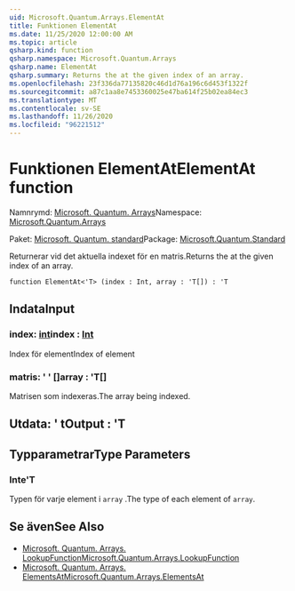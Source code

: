 ```yaml
---
uid: Microsoft.Quantum.Arrays.ElementAt
title: Funktionen ElementAt
ms.date: 11/25/2020 12:00:00 AM
ms.topic: article
qsharp.kind: function
qsharp.namespace: Microsoft.Quantum.Arrays
qsharp.name: ElementAt
qsharp.summary: Returns the at the given index of an array.
ms.openlocfilehash: 23f336da77135820c46d1d76a196c6d453f1322f
ms.sourcegitcommit: a87c1aa8e7453360025e47ba614f25b02ea84ec3
ms.translationtype: MT
ms.contentlocale: sv-SE
ms.lasthandoff: 11/26/2020
ms.locfileid: "96221512"
---
```

# <a name="elementat-function"></a><span data-ttu-id="8d1ef-102">Funktionen ElementAt</span><span class="sxs-lookup"><span data-stu-id="8d1ef-102">ElementAt function</span></span>

<span data-ttu-id="8d1ef-103">Namnrymd: [Microsoft. Quantum. Arrays](xref:Microsoft.Quantum.Arrays)</span><span class="sxs-lookup"><span data-stu-id="8d1ef-103">Namespace: [Microsoft.Quantum.Arrays](xref:Microsoft.Quantum.Arrays)</span></span>

<span data-ttu-id="8d1ef-104">Paket: [Microsoft. Quantum. standard](https://nuget.org/packages/Microsoft.Quantum.Standard)</span><span class="sxs-lookup"><span data-stu-id="8d1ef-104">Package: [Microsoft.Quantum.Standard](https://nuget.org/packages/Microsoft.Quantum.Standard)</span></span>


<span data-ttu-id="8d1ef-105">Returnerar vid det aktuella indexet för en matris.</span><span class="sxs-lookup"><span data-stu-id="8d1ef-105">Returns the at the given index of an array.</span></span>

```qsharp
function ElementAt<'T> (index : Int, array : 'T[]) : 'T
```


## <a name="input"></a><span data-ttu-id="8d1ef-106">Indata</span><span class="sxs-lookup"><span data-stu-id="8d1ef-106">Input</span></span>

### <a name="index--int"></a><span data-ttu-id="8d1ef-107">index: [int](xref:microsoft.quantum.lang-ref.int)</span><span class="sxs-lookup"><span data-stu-id="8d1ef-107">index : [Int](xref:microsoft.quantum.lang-ref.int)</span></span>

<span data-ttu-id="8d1ef-108">Index för element</span><span class="sxs-lookup"><span data-stu-id="8d1ef-108">Index of element</span></span>


### <a name="array--t"></a><span data-ttu-id="8d1ef-109">matris: ' ' []</span><span class="sxs-lookup"><span data-stu-id="8d1ef-109">array : 'T[]</span></span>

<span data-ttu-id="8d1ef-110">Matrisen som indexeras.</span><span class="sxs-lookup"><span data-stu-id="8d1ef-110">The array being indexed.</span></span>



## <a name="output--t"></a><span data-ttu-id="8d1ef-111">Utdata: ' t</span><span class="sxs-lookup"><span data-stu-id="8d1ef-111">Output : 'T</span></span>



## <a name="type-parameters"></a><span data-ttu-id="8d1ef-112">Typparametrar</span><span class="sxs-lookup"><span data-stu-id="8d1ef-112">Type Parameters</span></span>

### <a name="t"></a><span data-ttu-id="8d1ef-113">Inte</span><span class="sxs-lookup"><span data-stu-id="8d1ef-113">'T</span></span>

<span data-ttu-id="8d1ef-114">Typen för varje element i `array` .</span><span class="sxs-lookup"><span data-stu-id="8d1ef-114">The type of each element of `array`.</span></span>

## <a name="see-also"></a><span data-ttu-id="8d1ef-115">Se även</span><span class="sxs-lookup"><span data-stu-id="8d1ef-115">See Also</span></span>

- [<span data-ttu-id="8d1ef-116">Microsoft. Quantum. Arrays. LookupFunction</span><span class="sxs-lookup"><span data-stu-id="8d1ef-116">Microsoft.Quantum.Arrays.LookupFunction</span></span>](xref:Microsoft.Quantum.Arrays.LookupFunction)
- [<span data-ttu-id="8d1ef-117">Microsoft. Quantum. Arrays. ElementsAt</span><span class="sxs-lookup"><span data-stu-id="8d1ef-117">Microsoft.Quantum.Arrays.ElementsAt</span></span>](xref:Microsoft.Quantum.Arrays.ElementsAt)
